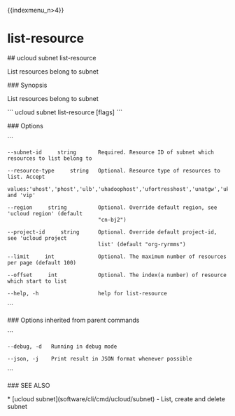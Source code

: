 {{indexmenu_n>4}}

# list-resource

\#\# ucloud subnet list-resource

List resources belong to subnet

\#\#\# Synopsis

List resources belong to subnet

\`\`\` ucloud subnet list-resource \[flags\] \`\`\`

\#\#\# Options

\`\`\`

``` 
--subnet-id     string       Required. Resource ID of subnet which resources to list belong to 
```

``` 
--resource-type     string   Optional. Resource type of resources to list. Accept
                             values:'uhost','phost','ulb','uhadoophost','ufortresshost','unatgw','ukafka','umem','docker','udb','udw' and 'vip' 
```

``` 
--region     string          Optional. Override default region, see 'ucloud region' (default
                             "cn-bj2") 
```

``` 
--project-id     string      Optional. Override default project-id, see 'ucloud project
                             list' (default "org-ryrmms") 
```

``` 
--limit     int              Optional. The maximum number of resources per page (default 100) 
```

``` 
--offset     int             Optional. The index(a number) of resource which start to list 
```

``` 
--help, -h                   help for list-resource 
```

\`\`\`

\#\#\# Options inherited from parent commands

\`\`\`

``` 
--debug, -d   Running in debug mode 
```

``` 
--json, -j    Print result in JSON format whenever possible 
```

\`\`\`

\#\#\# SEE ALSO

\* \[ucloud subnet\](software/cli/cmd/ucloud/subnet) - List, create and
delete subnet
